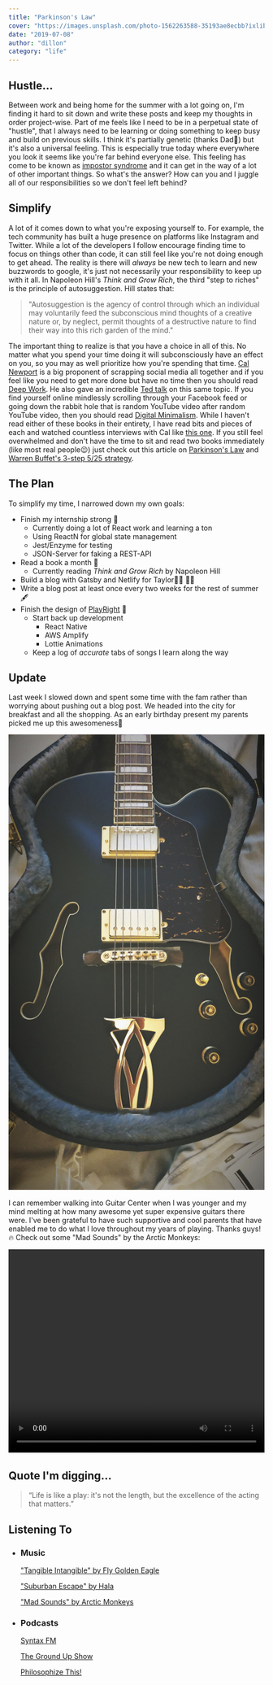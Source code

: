 ```yaml
---
title: "Parkinson's Law"
cover: "https://images.unsplash.com/photo-1562263588-35193ae8ecbb?ixlib=rb-1.2.1&auto=format&fit=crop&w=1950&q=80"
date: "2019-07-08"
author: "dillon"
category: "life"
---
```


## Hustle...

Between work and being home for the summer with a lot going on, I'm finding it hard to sit down and write these posts and keep my thoughts in order project-wise. Part of me feels like I need to be in a perpetual state of "hustle", that I always need to be learning or doing something to keep busy and build on previous skills. I think it's partially genetic (thanks Dad😬) but it's also a universal feeling. This is especially true today where everywhere you look it seems like you're far behind everyone else. This feeling has come to be known as [impostor syndrome](https://en.wikipedia.org/wiki/Impostor_syndrome) and it can get in the way of a lot of other important things. So what's the answer? How can you and I juggle all of our responsibilities so we don't feel left behind?

## Simplify

A lot of it comes down to what you're exposing yourself to. For example, the tech community has built a huge presence on platforms like Instagram and Twitter. While a lot of the developers I follow encourage finding time to focus on things other than code, it can still feel like you're not doing enough to get ahead. The reality is there will _always_ be new tech to learn and new buzzwords to google, it's just not necessarily your responsibility to keep up with it all. In Napoleon Hill's _Think and Grow Rich_, the third "step to riches" is the principle of autosuggestion. Hill states that:

> "Autosuggestion is the agency of control through which an individual may voluntarily feed the subconscious mind thoughts of a creative nature or, by neglect, permit thoughts of a destructive nature to find their way into this rich garden of the mind."

The important thing to realize is that you have a choice in all of this. No matter what you spend your time doing it will subconsciously have an effect on you, so you may as well prioritize how you're spending that time. [Cal Newport](http://www.calnewport.com/about/) is a big proponent of scrapping social media all together and if you feel like you need to get more done but have no time then you should read [Deep Work](https://www.amazon.com/Deep-Work-Focused-Success-Distracted/dp/1455586692). He also gave an incredible [Ted talk](https://www.ted.com/talks/cal_newport_why_you_should_quit_social_media?language=en) on this same topic. If you find yourself online mindlessly scrolling through your Facebook feed or going down the rabbit hole that is random YouTube video after random YouTube video, then you should read [Digital Minimalism](https://www.amazon.com/Digital-Minimalism-Choosing-Focused-Noisy/dp/0525536515). While I haven't read either of these books in their entirety, I have read bits and pieces of each and watched countless interviews with Cal like [this one](https://www.youtube.com/watch?v=ROKQHRfh2mA). If you still feel overwhelmed and don't have the time to sit and read two books immediately (like most real people😉) just check out this article on [Parkinson's Law](https://www.lifehack.org/articles/featured/how-to-use-parkinsons-law-to-your-advantage.html) and [Warren Buffet's 3-step 5/25 strategy](https://mayooshin.com/buffett-5-25-rule/).

## The Plan

To simplify my time, I narrowed down my own goals:

- Finish my internship strong 💪
  - Currently doing a lot of React work and learning a ton
  - Using ReactN for global state management
  - Jest/Enzyme for testing
  - JSON-Server for faking a REST-API
- Read a book a month 📘
  - Currently reading _Think and Grow Rich_ by Napoleon Hill
- Build a blog with Gatsby and Netlify for Taylor💁‍♂️ 👨‍💻
- Write a blog post at least once every two weeks for the rest of summer 🖋️
- Finish the design of [PlayRight](https://github.com/dilloncoffman/PlayRight) 🎨
  - Start back up development
      - React Native
      - AWS Amplify
      - Lottie Animations
  - Keep a log of _accurate_ tabs of songs I learn along the way

## Update

Last week I slowed down and spent some time with the fam rather than worrying about pushing out a blog post. We headed into the city for breakfast and all the shopping. As an early birthday present my parents picked me up this awesomeness🤤

![New Guitar](./guitar.jpg)

I can remember walking into Guitar Center when I was younger and my mind melting at how many awesome yet super expensive guitars there were. I've been grateful to have such supportive and cool parents that have enabled me to do what I love throughout my years of playing. Thanks guys!🔥 Check out some "Mad Sounds" by the Arctic Monkeys:

<video width="100%" height="400" controls style="">
<source src="mad_sounds.mov" type="video/mp4">
</video>

## Quote I'm digging...

> “Life is like a play: it's not the length, but the excellence of the acting that matters.”

## Listening To

- ### Music

  ["Tangible Intangible" by Fly Golden Eagle](https://www.youtube.com/watch?v=3aq_CYvN1gE)

  ["Suburban Escape" by Hala](https://youtu.be/76X0G3TdePk?t=380)

  ["Mad Sounds" by Arctic Monkeys](https://www.youtube.com/watch?v=up5DEICL_Q0)

- ### Podcasts

  [Syntax FM](https://overcast.fm/itunes1253186678/syntax-tasty-web-development-treats)

  [The Ground Up Show](https://overcast.fm/itunes1203518464/the-ground-up-show)

  [Philosophize This!](https://overcast.fm/itunes659155419/philosophize-this)
